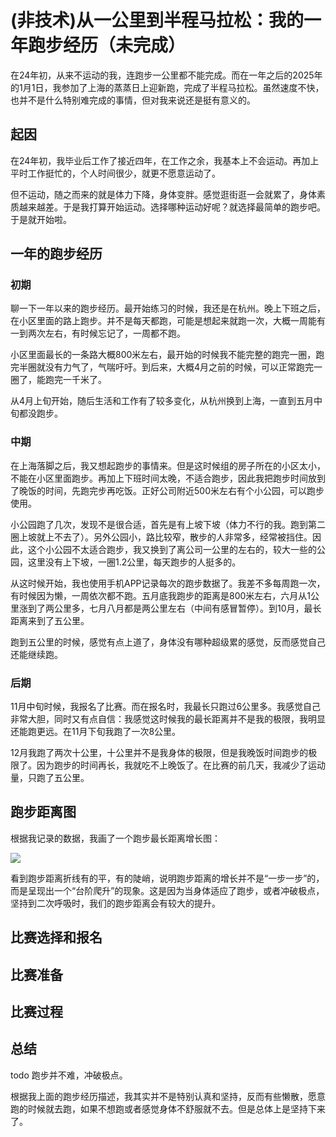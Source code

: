 # (非技术)从一公里到半程马拉松：我的一年跑步经历（未完成）
在24年初，从来不运动的我，连跑步一公里都不能完成。而在一年之后的2025年的1月1日，我参加了上海的蒸蒸日上迎新跑，完成了半程马拉松。虽然速度不快，也并不是什么特别难完成的事情，但对我来说还是挺有意义的。

## 起因
在24年初，我毕业后工作了接近四年，在工作之余，我基本上不会运动。再加上平时工作挺忙的，个人时间很少，就更不愿意运动了。

但不运动，随之而来的就是体力下降，身体变胖。感觉逛街逛一会就累了，身体素质越来越差。于是我打算开始运动。选择哪种运动好呢？就选择最简单的跑步吧。于是就开始啦。

## 一年的跑步经历
### 初期
聊一下一年以来的跑步经历。最开始练习的时候，我还是在杭州。晚上下班之后，在小区里面的路上跑步。并不是每天都跑，可能是想起来就跑一次，大概一周能有一到两次左右，有时候忘记了，一周都不跑。

小区里面最长的一条路大概800米左右，最开始的时候我不能完整的跑完一圈，跑完半圈就没有力气了，气喘吁吁。到后来，大概4月之前的时候，可以正常跑完一圈了，能跑完一千米了。

从4月上旬开始，随后生活和工作有了较多变化，从杭州换到上海，一直到五月中旬都没跑步。

### 中期
在上海落脚之后，我又想起跑步的事情来。但是这时候组的房子所在的小区太小，不能在小区里面跑步。再加上下班时间太晚，不适合跑步，因此我把跑步时间放到了晚饭的时间，先跑完步再吃饭。正好公司附近500米左右有个小公园，可以跑步使用。

小公园跑了几次，发现不是很合适，首先是有上坡下坡（体力不行的我。跑到第二圈上坡就上不去了）。另外公园小，路比较窄，散步的人非常多，经常被挡住。因此，这个小公园不太适合跑步，我又换到了离公司一公里的左右的，较大一些的公园，这里没有上下坡，一圈1.2公里，每天跑步的人挺多的。

从这时候开始，我也使用手机APP记录每次的跑步数据了。我差不多每周跑一次，有时候因为懒，一周依次都不跑。五月底我跑步的距离是800米左右，六月从1公里涨到了两公里多，七月八月都是两公里左右（中间有感冒暂停）。到10月，最长距离来到了五公里。

跑到五公里的时候，感觉有点上道了，身体没有哪种超级累的感觉，反而感觉自己还能继续跑。

### 后期
11月中旬时候，我报名了比赛。而在报名时，我最长只跑过6公里多。我感觉自己非常大胆，同时又有点自信：我感觉这时候我的最长距离并不是我的极限，我明显还能跑更远。在11月下旬我跑了一次8公里。

12月我跑了两次十公里，十公里并不是我身体的极限，但是我晚饭时间跑步的极限了。因为跑步的时间再长，我就吃不上晚饭了。在比赛的前几天，我减少了运动量，只跑了五公里。

## 跑步距离图
根据我记录的数据，我画了一个跑步最长距离增长图：

![](/2025/run-1.png)

看到跑步距离折线有的平，有的陡峭，说明跑步距离的增长并不是“一步一步”的，而是呈现出一个“台阶爬升”的现象。这是因为当身体适应了跑步，或者冲破极点，坚持到二次呼吸时，我们的跑步距离会有较大的提升。

## 比赛选择和报名


## 比赛准备


## 比赛过程


## 总结

todo  跑步并不难，冲破极点。

根据我上面的跑步经历描述，我其实并不是特别认真和坚持，反而有些懒散，愿意跑的时候就去跑，如果不想跑或者感觉身体不舒服就不去。但是总体上是坚持下来了。